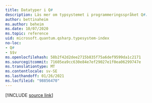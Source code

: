 ```yaml
---
title: Datatyper i Q#
description: Läs mer om typsystemet i programmeringsspråket Q#.
author: bettinaheim
ms.author: beheim
ms.date: 10/07/2020
ms.topic: reference
uid: microsoft.quantum.qsharp.typesystem-index
no-loc:
- Q#
- $$v
ms.openlocfilehash: 58b2f42d2dee2715b835f75a6def9599da1c2171
ms.sourcegitcommit: 71605ea9cc630e84e7ef29027e1f0ea06299747e
ms.translationtype: MT
ms.contentlocale: sv-SE
ms.lasthandoff: 01/26/2021
ms.locfileid: "98856470"
---
```

<!---
# Types in Q#
-->

[!INCLUDE [source link](~/includes/qsharp-language/Specifications/Language/4_TypeSystem/README.md)]

